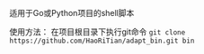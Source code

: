 适用于Go或Python项目的shell脚本

使用方法：
在项目根目录下执行git命令
`git clone https://github.com/HaoRiTian/adapt_bin.git bin`